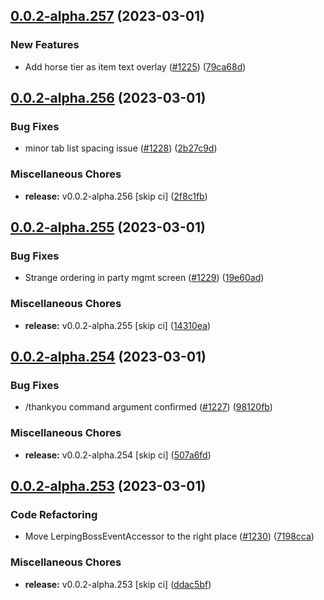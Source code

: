 ## [0.0.2-alpha.257](https://github.com/Wynntils/Artemis/compare/v0.0.2-alpha.256...v0.0.2-alpha.257) (2023-03-01)


### New Features

* Add horse tier as item text overlay ([#1225](https://github.com/Wynntils/Artemis/issues/1225)) ([79ca68d](https://github.com/Wynntils/Artemis/commit/79ca68da92167b929d4d1d3eb4a7582c06e9913b))

## [0.0.2-alpha.256](https://github.com/Wynntils/Artemis/compare/v0.0.2-alpha.255...v0.0.2-alpha.256) (2023-03-01)


### Bug Fixes

* minor tab list spacing issue ([#1228](https://github.com/Wynntils/Artemis/issues/1228)) ([2b27c9d](https://github.com/Wynntils/Artemis/commit/2b27c9d4fb66d3f52e1eb32abd631b6b2ba0e9cd))


### Miscellaneous Chores

* **release:** v0.0.2-alpha.256 [skip ci] ([2f8c1fb](https://github.com/Wynntils/Artemis/commit/2f8c1fba44a97e552e9eca75fe65b8c009f9ffbb))

## [0.0.2-alpha.255](https://github.com/Wynntils/Artemis/compare/v0.0.2-alpha.254...v0.0.2-alpha.255) (2023-03-01)


### Bug Fixes

* Strange ordering in party mgmt screen ([#1229](https://github.com/Wynntils/Artemis/issues/1229)) ([19e60ad](https://github.com/Wynntils/Artemis/commit/19e60ad0e23cf583d0d13ee22f22f9a71e676578))


### Miscellaneous Chores

* **release:** v0.0.2-alpha.255 [skip ci] ([14310ea](https://github.com/Wynntils/Artemis/commit/14310eaae8998887a900efa8a0c717a2d72874ac))

## [0.0.2-alpha.254](https://github.com/Wynntils/Artemis/compare/v0.0.2-alpha.253...v0.0.2-alpha.254) (2023-03-01)


### Bug Fixes

* /thankyou command argument confirmed ([#1227](https://github.com/Wynntils/Artemis/issues/1227)) ([98120fb](https://github.com/Wynntils/Artemis/commit/98120fbc4df6a61061827c76ac263da40b03e455))


### Miscellaneous Chores

* **release:** v0.0.2-alpha.254 [skip ci] ([507a6fd](https://github.com/Wynntils/Artemis/commit/507a6fd4fe7df42decf5655f51b6ef3fc8062326))

## [0.0.2-alpha.253](https://github.com/Wynntils/Artemis/compare/v0.0.2-alpha.252...v0.0.2-alpha.253) (2023-03-01)


### Code Refactoring

* Move LerpingBossEventAccessor to the right place ([#1230](https://github.com/Wynntils/Artemis/issues/1230)) ([7198cca](https://github.com/Wynntils/Artemis/commit/7198cca1c644f9093e7cd61be8713ab4bbcc848a))


### Miscellaneous Chores

* **release:** v0.0.2-alpha.253 [skip ci] ([ddac5bf](https://github.com/Wynntils/Artemis/commit/ddac5bfdda7ffde0a4c0133dfdaf43a00d7819c6))

